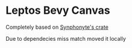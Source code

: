 # Leptos Bevy Canvas

Completely based on [Synphonyte's crate](https://github.com/Synphonyte/leptos-bevy-canvas/)

Due to dependecies miss match moved it locally